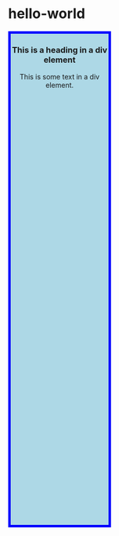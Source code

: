 # hello-world

<!DOCTYPE html>
<html>
<head>
  <style> 
  #sidebar
  {
  	background-color:lightblue;
    border:5px solid blue;
    width:200px;
    height:1000px;
    
  }
</style>
</head>
<body>
<div id="sidebar">
  <h3 align="center">This is a heading in a div element</h3>
  <p align="center">This is some text in a div element.</p>
</div>
</body>
</html>
